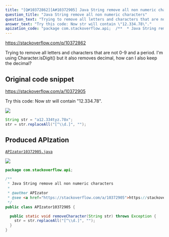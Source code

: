```yaml
---
title: "[Q#10372862][A#10372905] Java String remove all non numeric characters"
question_title: "Java String remove all non numeric characters"
question_text: "Trying to remove all letters and characters that are not 0-9 and a period.  I'm using Character.isDigit() but it also removes decimal, how can I also keep the decimal?"
answer_text: "Try this code: Now str will contain \"12.334.78\"."
apization_code: "package com.stackoverflow.api;  /**  * Java String remove all non numeric characters  *  * @author APIzator  * @see <a href=\"https://stackoverflow.com/a/10372905\">https://stackoverflow.com/a/10372905</a>  */ public class APIzator10372905 {    public static void removeCharacter(String str) throws Exception {     str = str.replaceAll(\"[^\\\\d.]\", \"\");   } }"
---
```


https://stackoverflow.com/q/10372862

Trying to remove all letters and characters that are not 0-9 and a period.  I&#x27;m using Character.isDigit() but it also removes decimal, how can I also keep the decimal?



## Original code snippet

https://stackoverflow.com/a/10372905

Try this code:
Now str will contain &quot;12.334.78&quot;.

<div class="code-logo"><img src="/stackoverflow.png" /></div>

```java
String str = "a12.334tyz.78x";
str = str.replaceAll("[^\\d.]", "");
```

## Produced APIzation

[`APIzator10372905.java`](https://github.com/pasqualesalza/apization-temp/raw/main/data/search/APIzator10372905.java)

<div class="code-logo"><img src="/apizator.png" /></div>

```java
package com.stackoverflow.api;

/**
 * Java String remove all non numeric characters
 *
 * @author APIzator
 * @see <a href="https://stackoverflow.com/a/10372905">https://stackoverflow.com/a/10372905</a>
 */
public class APIzator10372905 {

  public static void removeCharacter(String str) throws Exception {
    str = str.replaceAll("[^\\d.]", "");
  }
}

```